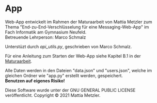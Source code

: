 # App

Web-App entwickelt im Rahmen der Maturaarbeit von Mattia Metzler zum Thema "End-zu-End-Verschlüsselung für eine Messaging-Web-App" im Fach Informatik am Gymnasium Neufeld.  
Betreuende Lehrperson: Marco Schmalz

Unterstüzt durch _api_utils.py_, geschrieben von Marco Schmalz.

Für eine Anleitung zum Starten der Web-App siehe Kapitel B.1 in der [Maturaarbeit](https://github.com/MaGaMe19/Maturaarbeit/blob/master/End-zu-End-Verschl%C3%BCsselung_Mattia_Metzler.pdf).

Alle Daten werden in den Dateien "data.json" und "users.json", welche im gleichen Ordner wie "app.py" erstellt werden, gespeichert.  
**Benutzen auf eigenes Risiko!**

Diese Software wurde unter der GNU GENERAL PUBLIC LICENSE veröffentlicht. Copyright &copy; 2021 Mattia Metzler.